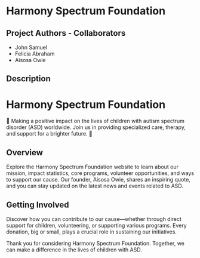 # Harmony Spectrum Foundation

## Project Authors - Collaborators
- John Samuel
- Felicia Abraham
- Aisosa Owie 

## Description
# Harmony Spectrum Foundation

🌟 Making a positive impact on the lives of children with autism spectrum disorder (ASD) worldwide. Join us in providing specialized care, therapy, and support for a brighter future. 🌈

## Overview

Explore the Harmony Spectrum Foundation website to learn about our mission, impact statistics, core programs, volunteer opportunities, and ways to support our cause. Our founder, Aisosa Owie, shares an inspiring quote, and you can stay updated on the latest news and events related to ASD.

## Getting Involved

Discover how you can contribute to our cause—whether through direct support for children, volunteering, or supporting various programs. Every donation, big or small, plays a crucial role in sustaining our initiatives.

Thank you for considering Harmony Spectrum Foundation. Together, we can make a difference in the lives of children with ASD.
